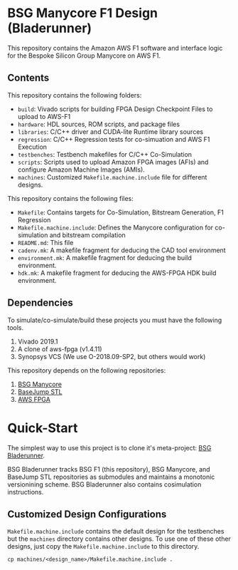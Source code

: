 # BSG Manycore F1 Design (Bladerunner)

This repository contains the Amazon AWS F1 software and interface
logic for the Bespoke Silicon Group Manycore on AWS F1. 

## Contents

This repository contains the following folders: 

- `build`: Vivado scripts for building FPGA Design Checkpoint Files to upload to AWS-F1
- `hardware`: HDL sources, ROM scripts, and package files
- `libraries`: C/C++ driver and CUDA-lite Runtime library sources
- `regression`: C/C++ Regression tests for co-simuation and AWS F1 Execution
- `testbenches`: Testbench makefiles for C/C++ Co-Simulation
- `scripts`: Scripts used to upload Amazon FPGA images (AFIs) and configure Amazon Machine Images (AMIs).
- `machines`: Customized `Makefile.machine.include` file for different designs.

This repository contains the following files:

- `Makefile`: Contains targets for Co-Simulation, Bitstream Generation, F1 Regression
- `Makefile.machine.include`: Defines the Manycore configuration for co-simulation and bitstream compilation
- `README.md`: This file
- `cadenv.mk`: A makefile fragment for deducing the CAD tool environment
- `environment.mk`: A makefile fragment for deducing the build environment. 
- `hdk.mk`: A makefile fragment for deducing the AWS-FPGA HDK build environment.

## Dependencies

To simulate/co-simulate/build these projects you must have the following tools.

   1. Vivado 2019.1
   2. A clone of aws-fpga (v1.4.11)
   3. Synopsys VCS (We use O-2018.09-SP2, but others would work)

This repository depends on the following repositories: 

   1. [BSG Manycore](https://github.com/bespoke-silicon-group/bsg_manycore)
   2. [BaseJump STL](https://github.com/bespoke-silicon-group/basejump_stl)
   3. [AWS FPGA](https://github.com/aws/aws-fpga)

# Quick-Start

The simplest way to use this project is to clone it's meta-project: [BSG Bladerunner](https://github.com/bespoke-silicon-group/bsg_bladerunner/). 

BSG Bladerunner tracks BSG F1 (this repository), BSG Manycore, and
BaseJump STL repositories as submodules and maintains a monotonic
versionining scheme. BSG Bladerunner also contains cosimulation
instructions. 

## Customized Design Configurations

`Makefile.machine.include` contains the default design for the testbenches but the `machines` directory contains
other designs. To use one of these other designs, just copy the `Makefile.machine.include` to this directory.

```
cp machines/<design_name>/Makefile.machine.include .
```



